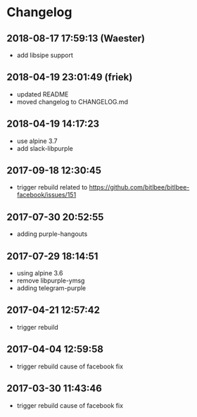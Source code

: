 # Changelog

## 2018-08-17 17:59:13 (Waester)
- add libsipe support

## 2018-04-19 23:01:49 (friek)
- updated README
- moved changelog to CHANGELOG.md

## 2018-04-19 14:17:23
- use alpine 3.7
- add slack-libpurple

## 2017-09-18 12:30:45
- trigger rebuild related to https://github.com/bitlbee/bitlbee-facebook/issues/151

## 2017-07-30 20:52:55
- adding purple-hangouts

## 2017-07-29 18:14:51
- using alpine 3.6
- remove libpurple-ymsg
- adding telegram-purple

## 2017-04-21 12:57:42
- trigger rebuild

## 2017-04-04 12:59:58
- trigger rebuild cause of facebook fix

## 2017-03-30 11:43:46
- trigger rebuild cause of facebook fix

